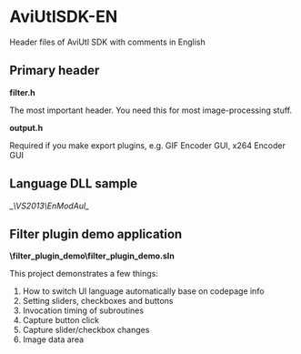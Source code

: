 # AviUtlSDK-EN
Header files of AviUtl SDK with comments in English


## Primary header

__filter.h__

The most important header. You need this for most image-processing stuff.

__output.h__

Required if you make export plugins, e.g. GIF Encoder GUI, x264 Encoder GUI


## Language DLL sample
__\VS2013\EnModAul\__

## Filter plugin demo application
__\filter_plugin_demo\filter_plugin_demo.sln__

This project demonstrates a few things:

1. How to switch UI language automatically base on codepage info
2. Setting sliders, checkboxes and buttons
3. Invocation timing of subroutines
4. Capture button click
5. Capture slider/checkbox changes
6. Image data area
